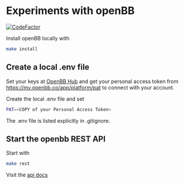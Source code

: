 # Experiments with openBB

[![CodeFactor](https://www.codefactor.io/repository/github/tschm/open/badge)](https://www.codefactor.io/repository/github/tschm/open)

Install openBB locally with

```bash
make install
```

## Create a local .env file

Set your keys at [OpenBB Hub](https://my.openbb.co/app/platform/credentials)
and get your personal access token from
<https://my.openbb.co/app/platform/pat> to connect with your account.

Create the local .env file and set

```bash
PAT=<COPY of your Personal Access Token>
```

The .env file is listed explicitly in .gitignore.

## Start the openbb REST API

Start with

```bash
make rest
```

Visit the [api docs](https://localhost:8000/docs)
